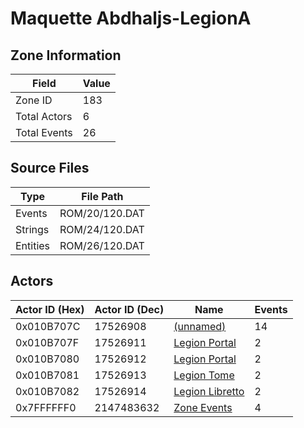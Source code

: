 # Maquette Abdhaljs-LegionA

## Zone Information

| Field        |   Value |
|--------------|---------|
| Zone ID      |     183 |
| Total Actors |       6 |
| Total Events |      26 |

## Source Files

| Type     | File Path      |
|----------|----------------|
| Events   | ROM/20/120.DAT |
| Strings  | ROM/24/120.DAT |
| Entities | ROM/26/120.DAT |

## Actors

| Actor ID (Hex)   |   Actor ID (Dec) | Name                                                     |   Events |
|------------------|------------------|----------------------------------------------------------|----------|
| 0x010B707C       |         17526908 | [(unnamed)](./17526908.md)                               |       14 |
| 0x010B707F       |         17526911 | [Legion Portal](./17526911%20-%20Legion%20Portal.md)     |        2 |
| 0x010B7080       |         17526912 | [Legion Portal](./17526912%20-%20Legion%20Portal.md)     |        2 |
| 0x010B7081       |         17526913 | [Legion Tome](./17526913%20-%20Legion%20Tome.md)         |        2 |
| 0x010B7082       |         17526914 | [Legion Libretto](./17526914%20-%20Legion%20Libretto.md) |        2 |
| 0x7FFFFFF0       |       2147483632 | [Zone Events](./Zone%20Events.md)                        |        4 |